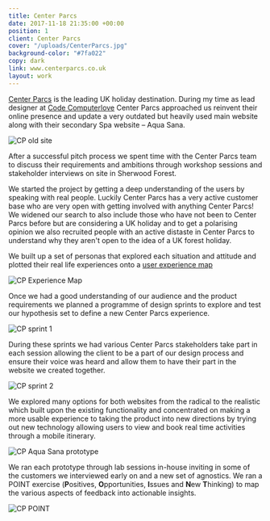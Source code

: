 ```yaml
---
title: Center Parcs
date: 2017-11-18 21:35:00 +00:00
position: 1
client: Center Parcs
cover: "/uploads/CenterParcs.jpg"
background-color: "#7fa022"
copy: dark
link: www.centerparcs.co.uk
layout: work
---
```


[Center Parcs](https://www.centerparcs.co.uk/) is the leading UK holiday destination. During my time as lead designer at [Code Computerlove](https://www.codecomputerlove.com/) Center Parcs approached us reinvent their online presence and update a very outdated but heavily used main website along with their secondary Spa website – Aqua Sana.

![CP old site](/uploads/CP_old.png)

After a successful pitch process we spent time with the Center Parcs team to discuss their requirements and ambitions through workshop sessions and stakeholder interviews on site in Sherwood Forest.

We started the project by getting a deep understanding of the users by speaking with real people. Luckily Center Parcs has a very active customer base who are very open with getting involved with anything Center Parcs!
We widened our search to also include those who have not been to Center Parcs before but are considering a UK holiday and to get a polarising opinion we also recruited people with an active distaste in Center Parcs to understand why they aren't open to the idea of a UK forest holiday.

We built up a set of personas that explored each situation and attitude and plotted their real life experiences onto a
<a href="/uploads/CP_EM.jpeg" target="_blank">user experience map</a>

![CP Experience Map](/uploads/CP_EM.jpeg)

Once we had a good understanding of our audience and the product requirements we planned a programme of design sprints to explore and test our hypothesis set to define a new Center Parcs experience.

![CP sprint 1](/uploads/CP_01.jpg)

During these sprints we had various Center Parcs stakeholders take part in each session allowing the client to be a part of our design process and ensure their voice was heard and allow them to have their part in the website we created together.

![CP sprint 2](/uploads/CP_02.jpg)

We explored many options for both websites from the radical to the realistic which built upon the existing functionality and concentrated on making a more usable experience to taking the product into new directions by trying out new technology allowing users to view and book real time activities through a mobile itinerary.

![CP Aqua Sana prototype](/uploads/CP_03.jpg)

We ran each prototype through lab sessions in-house inviting in some of the customers we interviewed early on and a new set of agnostics. We ran a POINT exercise (**P**ositives, **O**pportunities, **I**ssues and **N**ew **T**hinking) to map the various aspects of feedback into actionable insights.

![CP POINT](/uploads/CP_05.jpg)

